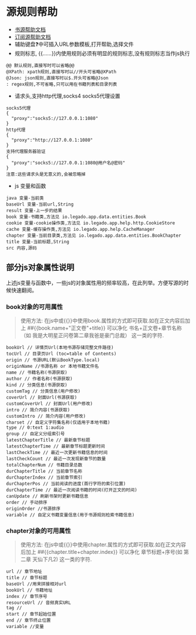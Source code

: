 # 源规则帮助

* [书源帮助文档](https://alanskycn.gitee.io/teachme/Rule/source.html)
* [订阅源帮助文档](https://alanskycn.gitee.io/teachme/Rule/rss.html)
* 辅助键盘❓中可插入URL参数模板,打开帮助,选择文件
* 规则标志, {{......}}内使用规则必须有明显的规则标志,没有规则标志当作js执行
```
@@ 默认规则,直接写时可以省略@@
@XPath: xpath规则,直接写时以//开头可省略@XPath
@Json: json规则,直接写时以$.开头可省略@Json
: regex规则,不可省略,只可以用在书籍列表和目录列表
```

* 请求头,支持http代理,socks4 socks5代理设置
```
socks5代理
{
  "proxy":"socks5://127.0.0.1:1080"
}
http代理
{
  "proxy":"http://127.0.0.1:1080"
}
支持代理服务器验证
{
  "proxy":"socks5://127.0.0.1:1080@用户名@密码"
}
注意:这些请求头是无意义的,会被忽略掉
```
  
* js 变量和函数
```
java 变量-当前类
baseUrl 变量-当前url,String
result 变量-上一步的结果
book 变量-书籍类,方法见 io.legado.app.data.entities.Book
cookie 变量-cookie操作类,方法见 io.legado.app.help.http.CookieStore
cache 变量-缓存操作类,方法见 io.legado.app.help.CacheManager
chapter 变量-当前目录类,方法见 io.legado.app.data.entities.BookChapter
title 变量-当前标题,String
src 内容,源码
```

 ## 部分js对象属性说明
上述js变量与函数中，一些js的对象属性用的频率较高，在此列举。方便写源的时候快速翻阅。

### book对象的可用属性
> 使用方法: 在js中或{{}}中使用book.属性的方式即可获取.如在正文内容后加上 ##{{book.name+"正文卷"+title}} 可以净化 书名+正文卷+章节名称（如 我是大明星正问卷第二章我爸是豪门总裁） 这一类的字符.
```
bookUrl // 详情页Url(本地书源存储完整文件路径)
tocUrl // 目录页Url (toc=table of Contents)
origin // 书源URL(默认BookType.local)
originName //书源名称 or 本地书籍文件名
name // 书籍名称(书源获取)
author // 作者名称(书源获取)
kind // 分类信息(书源获取)
customTag // 分类信息(用户修改)
coverUrl // 封面Url(书源获取)
customCoverUrl // 封面Url(用户修改)
intro // 简介内容(书源获取)
customIntro // 简介内容(用户修改)
charset // 自定义字符集名称(仅适用于本地书籍)
type // 0:text 1:audio
group // 自定义分组索引号
latestChapterTitle // 最新章节标题
latestChapterTime // 最新章节标题更新时间
lastCheckTime // 最近一次更新书籍信息的时间
lastCheckCount // 最近一次发现新章节的数量
totalChapterNum // 书籍目录总数
durChapterTitle // 当前章节名称
durChapterIndex // 当前章节索引
durChapterPos // 当前阅读的进度(首行字符的索引位置)
durChapterTime // 最近一次阅读书籍的时间(打开正文的时间)
canUpdate // 刷新书架时更新书籍信息
order // 手动排序
originOrder //书源排序
variable // 自定义书籍变量信息(用于书源规则检索书籍信息)
 ```

### chapter对象的可用属性

 > 使用方法: 在js中或{{}}中使用chapter.属性的方式即可获取.如在正文内容后加上 ##{{chapter.title+chapter.index}} 可以净化 章节标题+序号(如 第二章 天仙下凡2) 这一类的字符.
 ```
 url // 章节地址
 title // 章节标题
 baseUrl //用来拼接相对url
 bookUrl // 书籍地址
 index // 章节序号
 resourceUrl // 音频真实URL
 tag //
 start // 章节起始位置
 end // 章节终止位置
 variable //变量
 ```

